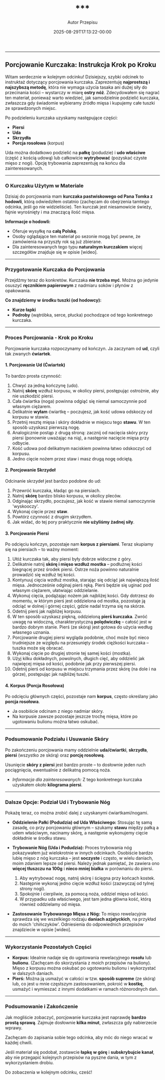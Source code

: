 ﻿---
draft: true
title: "***"
author: "Autor Przepisu"
recipe_image: images/recipe-headers/default.avif
date: 2025-08-29T17:13:22-00:00
categories: ["sniadania"]
tags: ["draft"]
tagline: "Przepis do sformatowania"
servings: 4
prep_time: 15
cook: true
cook_time: 30
calories: 300
protein: 20
fat: 10
carbohydrate: 25
---
***

## Porcjowanie Kurczaka: Instrukcja Krok po Kroku

Witam serdecznie w kolejnym odcinku! Dzisiejszy, szybki odcinek to instruktaż dotyczący porcjowania kurczaka. Zaprezentuję **najprostszą i najszybszą metodę**, która nie wymaga użycia tasaka ani dużej siły do przecinania kości – wystarczy w miarę **ostry nóż**. Zdecydowałem się nagrać ten materiał, ponieważ warto wiedzieć, jak samodzielnie podzielić kurczaka, zwłaszcza gdy świadomie wybieramy źródło mięsa i kupujemy całe tuszki ze sprawdzonych miejsc.

Po podzieleniu kurczaka uzyskamy następujące części:
*   **Piersi**
*   **Uda**
*   **Skrzydła**
*   **Porcja rosołowa** (korpus)

Uda można dodatkowo podzielić na **pałkę** (podudzie) i **udo właściwe** (część z kością udową) lub całkowicie **wytrybować** (pozyskać czyste mięso z nogi). Opcję trybowania zaprezentuję na końcu dla zainteresowanych.

***

### O Kurczaku Użytym w Materiale

Dzisiaj do porcjowania mam **kurczaka pastwiskowego od Pana Tomka z hodowli**, którą odwiedziłem ostatnio (zachęcam do obejrzenia tamtego odcinka, jeśli go nie widzieliście). Ten kurczak jest niesamowicie świeży, fajnie wyrośnięty i ma znaczącą ilość mięsa.

**Informacje o hodowli:**
*   Oferuje wysyłkę na **całą Polskę**.
*   Osoby oglądające ten materiał po sezonie mogą być pewne, że zamówienia na przyszły rok są już zbierane.
*   Dla zainteresowanych tego typu **naturalnym kurczakiem** więcej szczegółów znajduje się w opisie [wideo].

***

### Przygotowanie Kurczaka do Porcjowania

Przejdźmy teraz do konkretów. Kurczaka **nie trzeba myć**. Można go jedynie osuszyć **ręcznikiem papierowym** z nadmiaru soków i płynów z opakowania.

**Co znajdziemy w środku tuszki (od hodowcy):**
*   **Kurze łapki**
*   **Podroby** (wątróbka, serce, płucka) pochodzące od tego konkretnego kurczaka.

***

### Proces Porcjowania - Krok po Kroku

Porcjowanie kurczaka rozpoczynamy od kończyn. Ja zaczynam od **ud**, czyli tak zwanych **ćwiartek**.

#### 1. Porcjowanie Ud (Ćwiartek)

To bardzo prosta czynność:
1.  Chwyć za jedną kończynę (udo).
2.  Natnij **skórę** wzdłuż korpusu, w okolicy piersi, postępując ostrożnie, aby nie uszkodzić piersi.
3.  Cała ćwiartka (noga) powinna odgiąć się niemal samoczynnie pod własnym ciężarem.
4.  Delikatnie **wyłam** ćwiartkę – poczujesz, jak kość udowa odskoczy od korpusu w stawie.
5.  Przetnij resztę mięsa i skóry dokładnie w miejscu tego **stawu**. W ten sposób uzyskasz pierwszą nogę.
6.  Analogicznie postąp z drugą stroną: zacznij od nacięcia skóry przy piersi (ponownie uważając na nią), a następnie nacięcie mięsa przy odbycie.
7.  Kość udowa pod delikatnym naciskiem powinna łatwo odskoczyć od korpusu.
8.  Jedno cięcie nożem przez staw i masz drugą nogę odciętą.

#### 2. Porcjowanie Skrzydeł

Odcinanie skrzydeł jest bardzo podobne do ud:
1.  Przewróć kurczaka, kładąc go na piersiach.
2.  Natnij **skórę** bardzo blisko korpusu, w okolicy pleców.
3.  Odginając skrzydło, poczujesz, jak kość w stawie niemal samoczynnie 'wyskooczy'.
4.  Wykonaj cięcie przez **staw**.
5.  Powtórz czynność z drugim skrzydłem.
6.  Jak widać, do tej pory praktycznie **nie użyliśmy żadnej siły**.

#### 3. Porcjowanie Piersi

Po odcięciu kończyn, pozostaje nam **korpus z piersiami**. Teraz skupiamy się na piersiach – to ważny moment:
1.  Ułóż kurczaka tak, aby piersi były dobrze widoczne z góry.
2.  Delikatnie natnij **skórę i mięso wzdłuż mostka** – podłużnej kości biegnącej przez środek piersi. Ostrze noża powinno naturalnie prowadzić się wzdłuż tej kości.
3.  Kontynuuj cięcia wzdłuż mostka, starając się odciąć jak największą ilość mięsa. Jednocześnie odginaj pierś ręką. Pierś będzie się uginać pod własnym ciężarem, ułatwiając oddzielanie.
4.  Wykonuj cięcia, podążając nożem jak najbliżej kości. Gdy dotrzesz do momentu, w którym pierś jest oddzielona od mostka, pozostaje ją odciąć w dolnej i górnej części, gdzie nadal trzyma się na skórze.
5.  Odetnij pierś jak najbliżej korpusu.
6.  W ten sposób uzyskasz piękną, oddzieloną **pierś kurczaka**. Zwróć uwagę na widoczną, charakterystyczną **polędwiczkę** – całość jest w bardzo dobrym stanie. Pierś (ze skórą) jest gotowa do użycia według własnego uznania.
7.  Porcjowanie drugiej piersi wygląda podobnie, choć może być nieco trudniejsze ze względu na przesunięty środek ciężkości kurczaka – tuszka może się obracać.
8.  Wykonaj cięcie po drugiej stronie tej samej kości (mostka).
9.  Użyj kilku dokładnych, powolnych, długich cięć, aby oddzielić jak najwięcej mięsa od kości, podobnie jak przy pierwszej piersi.
10. Odetnij pierś od korpusu w miejscu trzymania przez skórę (na dole i na górze), postępując jak najbliżej tuszki.

#### 4. Korpus (Porcja Rosołowa)

Po odcięciu głównych części, pozostaje nam **korpus**, często określany jako **porcja rosołowa**.
*   Ja osobiście odcinam z niego nadmiar skóry.
*   Na korpusie zawsze pozostaje jeszcze trochę mięsa, które po ugotowaniu bulionu można łatwo oskubać.

***

### Podsumowanie Podziału i Usuwanie Skóry

Po zakończeniu porcjowania mamy oddzielnie **uda/ćwiartki**, **skrzydła**, **piersi** (wszystko ze skórą) oraz **porcję rosołową**.

Usunięcie **skóry z piersi** jest bardzo proste – to dosłownie jeden ruch pociągnięcia, ewentualnie z delikatną pomocą noża.

*   *Informacja dla zainteresowanych:* Z tego konkretnego kurczaka uzyskałem około **kilograma piersi**.

***

### Dalsze Opcje: Podział Ud i Trybowanie Nóg

Pokażę teraz, co można zrobić dalej z uzyskanymi ćwiartkami/nogami.

*   **Oddzielenie Pałki (Podudzia) od Uda Właściwego:** Stosując tę samą zasadę, co przy porcjowaniu głównym – szukamy **stawu** między pałką a udem właściwym, nacinamy skórę, a następnie wykonujemy cięcie dokładnie w środku stawu.

*   **Trybowanie Nóg (Uda i Podudzia):** Proces trybowania nóg pokazywałem już wielokrotnie w innych odcinkach. Osobiście bardzo lubię mięso z nóg kurczaka – jest **soczyste** i często, w wielu daniach, moim zdaniem lepsze od piersi. Należy jednak pamiętać, że zawiera ono **więcej tłuszczu na 100g** i **nieco mniej białka** w porównaniu do piersi.
    1.  Aby wytrybować nogę, natnij skórę i ścięgna przy końcach kostek.
    2.  Następnie wykonaj jedno cięcie wzdłuż kości (zazwyczaj od tylnej strony nogi).
    3.  Spokojnie i cierpliwie, za pomocą noża, oddziel mięso od kości.
    4.  W przypadku uda właściwego, jest tam jedna główna kość, którą również oddzielamy od mięsa.

*   **Zastosowanie Trybowanego Mięsa z Nóg:** To mięso rewelacyjnie sprawdza się we wszelkiego rodzaju **daniach azjatyckich**, na przykład do moich 'chińczyków'. Odniesienia do odpowiednich przepisów znajdziecie w opisie [wideo].

***

### Wykorzystanie Pozostałych Części

*   **Korpus:** Idealnie nadaje się do ugotowania rewelacyjnego **rosołu** lub **bulionu**. (Zachęcam do skorzystania z moich przepisów na buliony). Mięso z korpusu można oskubać po ugotowaniu bulionu i wykorzystać w dalszych daniach.
*   **Pierś:** Można ją usmażyć w całości w tzw. **sposób supreme** (ze skórą) lub, co jest u mnie częstszym zastosowaniem, pokroić w **kostkę**, usmażyć i wymieszać z innymi dodatkami w ramach różnorodnych dań.

***

### Podsumowanie i Zakończenie

Jak mogliście zobaczyć, porcjowanie kurczaka jest naprawdę **bardzo prostą sprawą**. Zajmuje dosłownie **kilka minut**, zwłaszcza gdy nabierzecie wprawy.

Zachęcam do zapisania sobie tego odcinka, aby móc do niego wracać w każdej chwili.

Jeśli materiał się podobał, zostawcie **łapkę w górę** i **subskrybujcie kanał**, aby nie przegapić kolejnych przepisów na pyszne dania, w tym z wykorzystaniem drobiu.

Do zobaczenia w kolejnym odcinku, cześć!